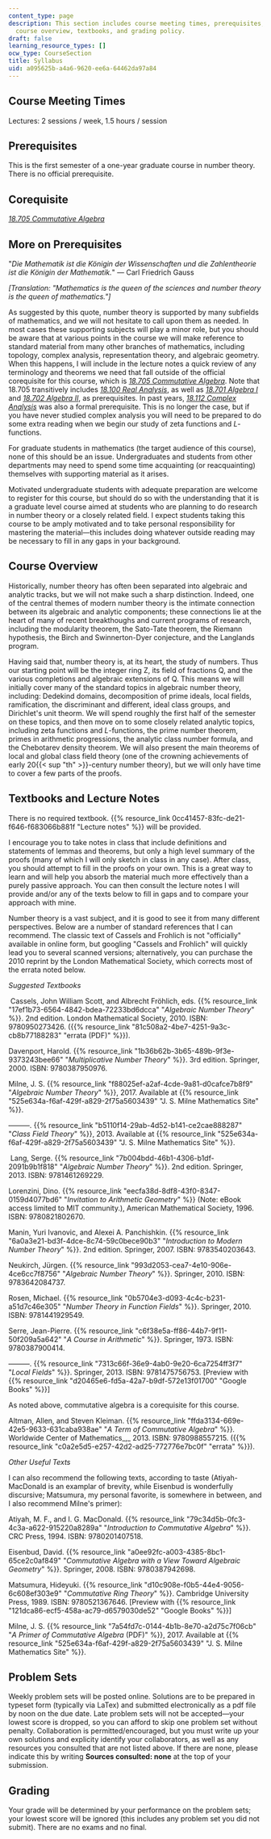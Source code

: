 ```yaml
---
content_type: page
description: This section includes course meeting times, prerequisites, corequisites,
  course overview, textbooks, and grading policy.
draft: false
learning_resource_types: []
ocw_type: CourseSection
title: Syllabus
uid: a095625b-a4a6-9620-ee6a-64462da97a84
---
```

## Course Meeting Times

Lectures: 2 sessions / week, 1.5 hours / session

## Prerequisites

This is the first semester of a one-year graduate course in number theory. There is no official prerequisite.

## Corequisite

[_18.705 Commutative Algebra_](/courses/18-705-commutative-algebra-fall-2008)

## More on Prerequisites

"_Die Mathematik ist die Königin der Wissenschaften und die Zahlentheorie ist die Königin der Mathematik._" — Carl Friedrich Gauss

_\[Translation: "Mathematics is the queen of the sciences and number theory is the queen of mathematics."\]_

As suggested by this quote, number theory is supported by many subfields of mathematics, and we will not hesitate to call upon them as needed. In most cases these supporting subjects will play a minor role, but you should be aware that at various points in the course we will make reference to standard material from many other branches of mathematics, including topology, complex analysis, representation theory, and algebraic geometry. When this happens, I will include in the lecture notes a quick review of any terminology and theorems we need that fall outside of the official corequisite for this course, which is [_18.705 Commutative Algebra_](/courses/18-705-commutative-algebra-fall-2008). Note that 18.705 transitively includes [_18.100 Real Analysis_](/courses/18-100c-real-analysis-fall-2012), as well as [_18.701 Algebra I_](/courses/18-701-algebra-i-fall-2010) and [_18.702 Algebra II_](/courses/18-702-algebra-ii-spring-2011), as prerequisites. In past years, [_18.112 Complex Analysis_](/courses/18-112-functions-of-a-complex-variable-fall-2008) was also a formal prerequisite. This is no longer the case, but if you have never studied complex analysis you will need to be prepared to do some extra reading when we begin our study of zeta functions and _L_\-functions.

For graduate students in mathematics (the target audience of this course), none of this should be an issue. Undergraduates and students from other departments may need to spend some time acquainting (or reacquainting) themselves with supporting material as it arises.

Motivated undergraduate students with adequate preparation are welcome to register for this course, but should do so with the understanding that it is a graduate level course aimed at students who are planning to do research in number theory or a closely related field. I expect students taking this course to be amply motivated and to take personal responsibility for mastering the material—this includes doing whatever outside reading may be necessary to fill in any gaps in your background.

## Course Overview

Historically, number theory has often been separated into algebraic and analytic tracks, but we will not make such a sharp distinction. Indeed, one of the central themes of modern number theory is the intimate connection between its algebraic and analytic components; these connections lie at the heart of many of recent breakthoughs and current programs of research, including the modularity theorem, the Sato-Tate theorem, the Riemann hypothesis, the Birch and Swinnerton-Dyer conjecture, and the Langlands program.

Having said that, number theory is, at its heart, the study of numbers. Thus our starting point will be the integer ring Z, its field of fractions Q, and the various completions and algebraic extensions of Q. This means we will initially cover many of the standard topics in algebraic number theory, including: Dedekind domains, decomposition of prime ideals, local fields, ramification, the discriminant and different, ideal class groups, and Dirichlet's unit theorm. We will spend roughly the first half of the semester on these topics, and then move on to some closely related analytic topics, including zeta functions and _L_\-functions, the prime number theorem, primes in arithmetic progressions, the analytic class number formula, and the Chebotarev density theorem. We will also present the main theorems of local and global class field theory (one of the crowning achievements of early 20{{< sup "th" >}}\-century number theory), but we will only have time to cover a few parts of the proofs.

## Textbooks and Lecture Notes

There is no required textbook. {{% resource_link 0cc41457-83fc-de21-f646-f683066b881f "Lecture notes" %}} will be provided.

I encourage you to take notes in class that include definitions and statements of lemmas and theorems, but only a high level summary of the proofs (many of which I will only sketch in class in any case). After class, you should attempt to fill in the proofs on your own. This is a great way to learn and will help you absorb the material much more effectively than a purely passive approach. You can then consult the lecture notes I will provide and/or any of the texts below to fill in gaps and to compare your approach with mine.

Number theory is a vast subject, and it is good to see it from many different perspectives. Below are a number of standard references that I can recommend. The classic text of Cassels and Frohlich is not "officially" available in online form, but googling "Cassels and Frohlich" will quickly lead you to several scanned versions; alternatively, you can purchase the 2010 reprint by the London Mathematical Society, which corrects most of the errata noted below.

_Suggested Textbooks_

 Cassels, John William Scott, and Albrecht Fröhlich, eds. {{% resource_link "17ef1b73-6564-4842-bdea-72233bd6dcca" "_Algebraic Number Theory_" %}}. 2nd edition. London Mathematical Society, 2010. ISBN: 9780950273426. ({{% resource_link "81c508a2-4be7-4251-9a3c-cb8b77188283" "errata (PDF)" %}}).

Davenport, Harold. {{% resource_link "1b36b62b-3b65-489b-9f3e-9373243bee66" "_Multiplicative Number Theory_" %}}. 3rd edition. Springer, 2000. ISBN: 9780387950976.

Milne, J. S. {{% resource_link "f88025ef-a2af-4cde-9a81-d0cafce7b8f9" "_Algebraic Number Theory_" %}}, 2017. Available at {{% resource_link "525e634a-f6af-429f-a829-2f75a5603439" "J. S. Milne Mathematics Site" %}}.

———. {{% resource_link "b5110f14-29ab-4d52-b141-ce2cae888287" "_Class Field Theory_" %}}, 2013. Available at {{% resource_link "525e634a-f6af-429f-a829-2f75a5603439" "J. S. Milne Mathematics Site" %}}.

 Lang, Serge. {{% resource_link "7b004bdd-46b1-4306-b1df-2091b9b1f818" "_Algebraic Number Theory_" %}}. 2nd edition. Springer, 2013. ISBN: 9781461269229.

Lorenzini, Dino. {{% resource_link "eecfa38d-8df8-43f0-8347-0159d4077bd6" "_Invitation to Arithmetic Geometry_" %}} (Note: eBook access limited to MIT community.), American Mathematical Society, 1996. ISBN: 9780821802670.

Manin, Yuri Ivanovic, and Alexei A. Panchishkin. {{% resource_link "6a0a3e21-bd3f-4dce-8c74-59c0bece90b3" "_Introduction to Modern Number Theory_" %}}. 2nd edition. Springer, 2007. ISBN: 9783540203643.

Neukirch, Jürgen. {{% resource_link "993d2053-cea7-4e10-906e-4ce6cc7f8756" "_Algebraic Number Theory_" %}}. Springer, 2010. ISBN: 9783642084737.

Rosen, Michael. {{% resource_link "0b5704e3-d093-4c4c-b231-a51d7c46e305" "_Number Theory in Function Fields_" %}}. Springer, 2010. ISBN: 9781441929549.

Serre, Jean-Pierre. {{% resource_link "c6f38e5a-ff86-44b7-9f11-50f209a5a642" "_A Course in Arithmetic_" %}}. Springer, 1973. ISBN: 9780387900414.

———. {{% resource_link "7313c66f-36e9-4ab0-9e20-6ca7254ff3f7" "_Local Fields_" %}}. Springer, 2013. ISBN: 9781475756753. \[Preview with {{% resource_link "d20465e6-fd5a-42a7-b9df-572e13f01700" "Google Books" %}}\]

As noted above, commutative algebra is a corequisite for this course.

Altman, Allen, and Steven Kleiman. {{% resource_link "ffda3134-669e-42e5-9633-631caba938ae" "_A Term of Commutative Algebra_" %}}_._ Worldwide Center of Mathematics\_,\_ 2013. ISBN: 9780988557215. ({{% resource_link "c0a2e5d5-e257-42d2-ad25-772776e7bc0f" "errata" %}}).

_Other Useful Texts_

I can also recommend the following texts, according to taste (Atiyah-MacDonald is an examplar of brevity, while Eisenbud is wonderfully discursive; Matsumura, my personal favorite, is somewhere in between, and I also recommend Milne's primer):

Atiyah, M. F., and I. G. MacDonald. {{% resource_link "79c34d5b-0fc3-4c3a-a622-915220a8289a" "_Introduction to_ _Commutative Algebra_" %}}. CRC Press, 1994. ISBN: 9780201407518.

Eisenbud, David. {{% resource_link "a0ee92fc-a003-4385-8bc1-65ce2c0af849" "_Commutative Algebra with a View Toward Algebraic Geometry_" %}}. Springer, 2008. ISBN: 9780387942698.

Matsumura, Hideyuki. {{% resource_link "d10c908e-f0b5-44e4-9056-6c608ef303e9" "_Commutative Ring Theory_" %}}. Cambridge University Press, 1989. ISBN: 9780521367646. \[Preview with {{% resource_link "121dca86-ecf5-458a-ac79-d6579030de52" "Google Books" %}}\]

Milne, J. S. {{% resource_link "7a54fd7c-0144-4b1b-8e70-a2d75c7f06cb" "_A Primer of Commutative Algebra_ (PDF)" %}}, 2017. Available at {{% resource_link "525e634a-f6af-429f-a829-2f75a5603439" "J. S. Milne Mathematics Site" %}}.

## Problem Sets

Weekly problem sets will be posted online. Solutions are to be prepared in typeset form (typically via LaTex) and submitted electronically as a pdf file by noon on the due date. Late problem sets will not be accepted—your lowest score is dropped, so you can afford to skip one problem set without penalty. Collaboration is permitted/encouraged, but you must write up your own solutions and explicity identify your collaborators, as well as any resources you consulted that are not listed above. If there are none, please indicate this by writing **Sources consulted: none** at the top of your submission.

## Grading

Your grade will be determined by your performance on the problem sets; your lowest score will be ignored (this includes any problem set you did not submit). There are no exams and no final.